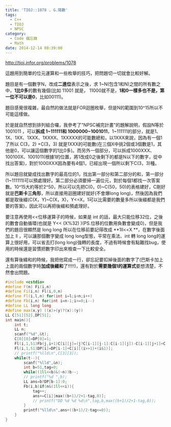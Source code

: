 ```yaml
---
title: 'TIOJ::1078 . G.陽數'
tags:
  - C++
  - TIOJ
  - NPSC
category:
  - Code 備忘錄
  - Math
date: 2014-12-14 08:39:00
---
```



http://tioj.infor.org/problems/1078

這題用到簡單的位元運算和一些枚舉的技巧，把問題切一切就會比較好解。

<!--more-->

題目是有一個數字N，改成**二進位**表示之後，求 1~N(包含1和N)之間的所有數之中，**1比0多**的數有幾個(比如 11001 就是， 11000就不是，**1和0一樣多也不是，第一位不可以是0**，比如00111)。

題目感覺很複雜，最自然的做法就是FOR迴圈枚舉，但是N的範圍到10^15所以不可能這樣做。

於是就自然想到排列組合囉，我參考了"NPSC補完計畫"的題解說明，假設N等於 1001011 ，可以**拆成 1~111111和 1000000~1001011**，1~111111的部分，就是1、1X、1XX、1XXX、1XXXX、1XXXXX的可能數總和，以1XXX來說，因為有一個1了所以 C(3，2) +C(3，3) 就是1XXX的可能數(在三個X中挑2個或3個數是1，其他是0，可以讓這個數字的1比0多)。而另外一個部分，可以拆成1000XXX、100100X、1001011(根據1的位置，將1改成0之後剩下的都是N以下的數字，從中找出答案)，對於1000XXX因為要有4個1，已經出現一個所以剩下C(3，3)種。

所以題目就變成找出數字的最高位的1，找出第一部分和第二部分的和，第一部分(1~111111)可以預處理好。第二部分必須要掃一遍位元，對於每個1都找一次答案數。10^15大約等於2^50，所以可以先把C(0，0)~C(50，50)的表格建好，C剛好就是**巴斯卡三角形**，所以直接用迴圈建好就好(不會爆long long)，然後因為我們都是取後綴(C(X，Y)~C(X，X)，Y<=X，1可以比需要的數量多所以後綴都是我們要的答案)，因此可以再把後綴和預處理好。

要注意再使用<<位移運算子的時候，如果是 int 的話，最大只能位移32位，之後的數會自動循環(也就是 Y<< (X%32) )(PS.位移的位數用負數會變成0)，但是我們的題目很顯然是 long long 所以在位移前要記得改成 **1ll<<X **，在數字後面加上 ll ，可以讓那個數字變成 long long型態，平常在乘法、int 轉 long long的運算上很好用，可以省去打(long long)強轉的長度，不過有時候會有點難找bug，使用的時候還是習慣把數字印出來檢查一下比較安全。

還有算後綴和的時候，我把他寫成一行，卻忘記要扣掉後面的數字了(巴斯卡加上上面的兩個數字時**加成後綴和**了!!!!!)，還有對於**需要幾個1的運算式**要想清楚，不然會出問題。



``` c++
#include <cstdio>
#define F(n) Fi(i,n)
#define Fi(i,n) Fl(i,0,n)
#define Fl(i,l,n) for(int i=l;i<n;i++)
#define Fb(i,n) for(int i=n-1;i>=0;i--)
#define LL long long
#define max(x,y) ((x)>(y)?(x):(y))
LL C[51][52],DP[51];
int main(){
    int t;
    LL n;
    scanf("%d",&t);
    C[0][0]=DP[0]=1;
    Fl(i,1,51)Fb(j,i+1)C[i][j]=(j?C[i-1][j-1]:C[i-1][j])-C[i-1][j+1]+C[i][j+1];
    Fl(i,1,51)DP[i]=DP[i-1]+C[i][(i>>1)+(i&1)];
    // printf("%lld\n",C[3][3]);
    while(t--){
        scanf("%lld",&n);
        int b=51,tag=0;
        while((1ll<<b)&(~n))b--;
        // printf("%d ",b);
        LL ans=b?DP[b-1]:0;
        Fb(i,b)if(n&(1ll<<i)){
            tag++;
            ans+=C[i][max((b+1)/2+1-tag,0)];
            // printf("DD %d %d %d\n",tag,b,max((b+1)/2+1-tag,0));
        }
        printf("%lld\n",ans+((b+1)/2-tag<=0));
    }
}
```